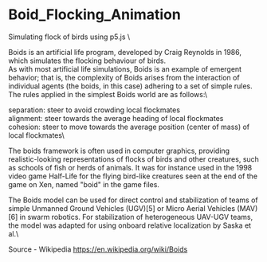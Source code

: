 # Boid_Flocking_Animation
Simulating flock of birds using p5.js \



Boids is an artificial life program, developed by Craig Reynolds in 1986, which simulates the flocking behaviour of birds. \
As with most artificial life simulations, Boids is an example of emergent behavior; that is, the complexity of Boids arises from the interaction of individual agents (the boids, in this case) adhering to a set of simple rules. The rules applied in the simplest Boids world are as follows:\

separation: steer to avoid crowding local flockmates\
alignment: steer towards the average heading of local flockmates\
cohesion: steer to move towards the average position (center of mass) of local flockmates\

The boids framework is often used in computer graphics, providing realistic-looking representations of flocks of birds and other creatures, such as schools of fish or herds of animals. It was for instance used in the 1998 video game Half-Life for the flying bird-like creatures seen at the end of the game on Xen, named "boid" in the game files.

The Boids model can be used for direct control and stabilization of teams of simple Unmanned Ground Vehicles (UGV)[5] or Micro Aerial Vehicles (MAV)[6] in swarm robotics. For stabilization of heterogeneous UAV-UGV teams, the model was adapted for using onboard relative localization by Saska et al.\

Source - Wikipedia https://en.wikipedia.org/wiki/Boids
